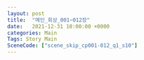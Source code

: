 ```yaml
---
layout: post
title:  "메인_회상_001~012장"
date:   2021-12-31 10:00:00 +0000
categories: Main
Tags: Story Main
SceneCode: ["scene_skip_cp001-012_q1_s10"]
---
```

